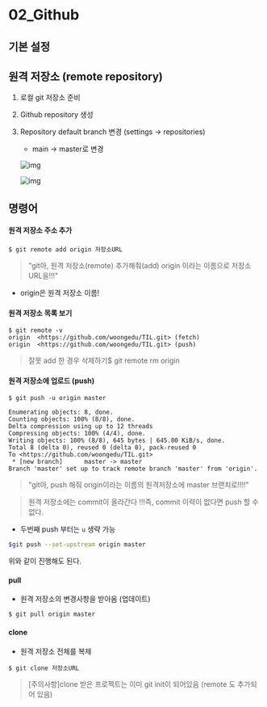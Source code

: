 # 02_Github





## **기본 설정**

## 원격 저장소 (remote repository)

1. 로컬 git 저장소 준비

2. Github repository 생성

3. Repository default branch 변경 (settings -> repositories)

   - main -> master로 변경

   ![img](https://www.notion.so/image/https%3A%2F%2Fs3-us-west-2.amazonaws.com%2Fsecure.notion-static.com%2Fc405a7c2-8fc4-4537-99e0-b62da2ac2cfb%2Ftempsnip.png?table=block&id=3d8a811e-ecb3-41f8-894c-6bfbb49386d1&spaceId=daa2d103-3ecd-4519-8c30-4f55e74c7ef4&width=1920&userId=628541b9-81d1-427b-ae3e-07a746e7a43f&cache=v2)

   ![img](https://www.notion.so/image/https%3A%2F%2Fs3-us-west-2.amazonaws.com%2Fsecure.notion-static.com%2Fc405a7c2-8fc4-4537-99e0-b62da2ac2cfb%2Ftempsnip.png?table=block&id=ba303070-1417-4d60-9e67-ae2b676d17dd&spaceId=daa2d103-3ecd-4519-8c30-4f55e74c7ef4&width=7620&userId=628541b9-81d1-427b-ae3e-07a746e7a43f&cache=v2)

   

## **명령어**

#### 원격 저장소 주소 추가

```
$ git remote add origin 저장소URL
```

> "git아, 원격 저장소(remote) 추가해줘(add) origin 이라는 이름으로 저장소  URL을!!!"

- origin은 원격 저장소 이름!

#### 원격 저장소 목록 보기

```
$ git remote -v
origin  <https://github.com/woongedu/TIL.git> (fetch)
origin  <https://github.com/woongedu/TIL.git> (push)
```

> 잘못 add 한 경우 삭제하기$ git remote rm origin

#### 원격 저장소에 업로드 (push)

```
$ git push -u origin master

Enumerating objects: 8, done.
Counting objects: 100% (8/8), done.
Delta compression using up to 12 threads
Compressing objects: 100% (4/4), done.
Writing objects: 100% (8/8), 645 bytes | 645.00 KiB/s, done.
Total 8 (delta 0), reused 0 (delta 0), pack-reused 0
To <https://github.com/woongedu/TIL.git>
 * [new branch]      master -> master
Branch 'master' set up to track remote branch 'master' from 'origin'.
```

> "git아, push 해줘 origin이라는 이름의 원격저장소에 master 브랜치로!!!!"

> 원격 저장소에는 commit이 올라간다 !!!즉, commit 이력이 없다면 push 할 수 없다.

- 두번째 push 부터는 `u` 생략 가능

``` bash
$git push --set-upstream origin master
```

위와 같이 진행해도 된다.

#### pull

- 원격 저장소의 변경사항을 받아옴 (업데이트)

```
$ git pull origin master
```

#### clone

- 원격 저장소 전체를 복제

```
$ git clone 저장소URL
```

> [주의사항]clone 받은 프로젝트는 이미 git init이 되어있음 (remote 도 추가되어 있음)